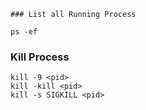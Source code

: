     ### List all Running Process
```
ps -ef
```

### Kill Process
```
kill -9 <pid>
kill -kill <pid>
kill -s SIGKILL <pid>
```
